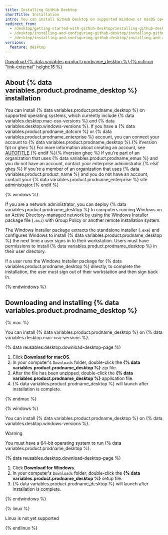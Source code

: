 ```yaml
---
title: Installing GitHub Desktop
shortTitle: Installation
intro: You can install GitHub Desktop on supported Windows or macOS operating systems.
redirect_from:
  - /desktop/getting-started-with-github-desktop/installing-github-desktop
  - /desktop/installing-and-configuring-github-desktop/installing-github-desktop
  - /desktop/installing-and-configuring-github-desktop/installing-and-authenticating-to-github-desktop/installing-github-desktop
versions:
  feature: desktop
---
```


<a href="https://desktop.github.com?ref_cta=download+desktop&ref_loc=installing+github+desktop&ref_page=docs" target="_blank" class="btn btn-primary mt-3 mr-3 no-underline"><span>Download {% data variables.product.prodname_desktop %}</span> {% octicon "link-external" height:16 %}</a>

## About {% data variables.product.prodname_desktop %} installation

You can install {% data variables.product.prodname_desktop %} on supported operating systems, which currently include {% data variables.desktop.mac-osx-versions %} and {% data variables.desktop.windows-versions %}. If you have a {% data variables.product.prodname_dotcom %} or {% data variables.product.prodname_enterprise %} account, you can connect your account to {% data variables.product.prodname_desktop %}.{% ifversion fpt or ghec %} For more information about creating an account, see [AUTOTITLE](/get-started/start-your-journey/creating-an-account-on-github).{% endif %}{% ifversion ghec %} If you're part of an organization that uses {% data variables.product.prodname_emus %} and you do not have an account, contact your enterprise administrator.{% elsif ghes %} If you're a member of an organization that uses {% data variables.product.product_name %} and you do not have an account, contact your {% data variables.product.prodname_enterprise %} site administrator.{% endif %}

{% windows %}

If you are a network administrator, you can deploy {% data variables.product.prodname_desktop %} to computers running Windows on an Active Directory-managed network by using the Windows Installer package file (`.msi`) with Group Policy or another remote installation system.

The Windows Installer package extracts the standalone installer (`.exe`) and configures Windows to install {% data variables.product.prodname_desktop %} the next time a user signs in to their workstation. Users must have permissions to install {% data variables.product.prodname_desktop %} in their user directory.

If a user runs the Windows Installer package for {% data variables.product.prodname_desktop %} directly, to complete the installation, the user must sign out of their workstation and then sign back in.

{% endwindows %}

## Downloading and installing {% data variables.product.prodname_desktop %}

{% mac %}

You can install {% data variables.product.prodname_desktop %} on {% data variables.desktop.mac-osx-versions %}.

{% data reusables.desktop.download-desktop-page %}
1. Click **Download for macOS**.
1. In your computer's `Downloads` folder, double-click the **{% data variables.product.prodname_desktop %}** zip file.
1. After the file has been unzipped, double-click the **{% data variables.product.prodname_desktop %}** application file.
1. {% data variables.product.prodname_desktop %} will launch after installation is complete.

{% endmac %}

{% windows %}

You can install {% data variables.product.prodname_desktop %} on {% data variables.desktop.windows-versions %}.

> [!WARNING]
> You must have a 64-bit operating system to run {% data variables.product.prodname_desktop %}.

{% data reusables.desktop.download-desktop-page %}
1. Click **Download for Windows**.
1. In your computer's `Downloads` folder, double-click the **{% data variables.product.prodname_desktop %}** setup file.
1. {% data variables.product.prodname_desktop %} will launch after installation is complete.

{% endwindows %}

{% linux %}

Linux is not yet supported

{% endlinux %}

